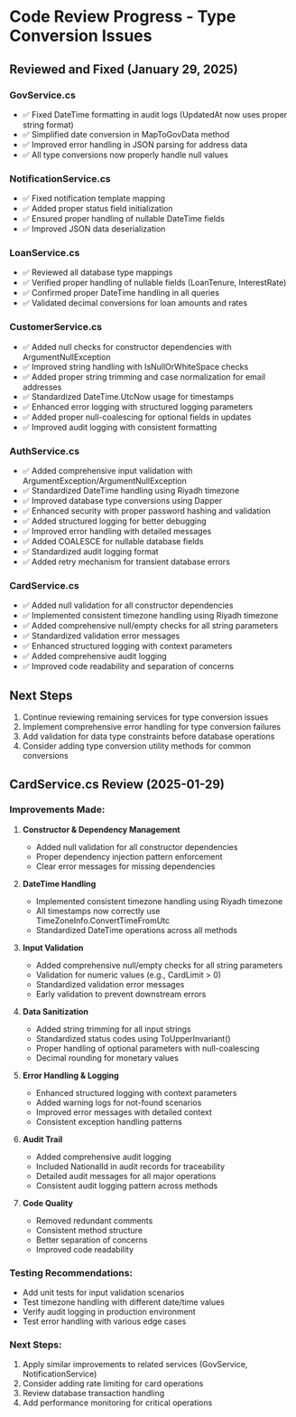 # Code Review Progress - Type Conversion Issues

## Reviewed and Fixed (January 29, 2025)

### GovService.cs
- ✅ Fixed DateTime formatting in audit logs (UpdatedAt now uses proper string format)
- ✅ Simplified date conversion in MapToGovData method
- ✅ Improved error handling in JSON parsing for address data
- ✅ All type conversions now properly handle null values

### NotificationService.cs
- ✅ Fixed notification template mapping
- ✅ Added proper status field initialization
- ✅ Ensured proper handling of nullable DateTime fields
- ✅ Improved JSON data deserialization

### LoanService.cs
- ✅ Reviewed all database type mappings
- ✅ Verified proper handling of nullable fields (LoanTenure, InterestRate)
- ✅ Confirmed proper DateTime handling in all queries
- ✅ Validated decimal conversions for loan amounts and rates

### CustomerService.cs
- ✅ Added null checks for constructor dependencies with ArgumentNullException
- ✅ Improved string handling with IsNullOrWhiteSpace checks
- ✅ Added proper string trimming and case normalization for email addresses
- ✅ Standardized DateTime.UtcNow usage for timestamps
- ✅ Enhanced error logging with structured logging parameters
- ✅ Added proper null-coalescing for optional fields in updates
- ✅ Improved audit logging with consistent formatting

### AuthService.cs
- ✅ Added comprehensive input validation with ArgumentException/ArgumentNullException
- ✅ Standardized DateTime handling using Riyadh timezone
- ✅ Improved database type conversions using Dapper
- ✅ Enhanced security with proper password hashing and validation
- ✅ Added structured logging for better debugging
- ✅ Improved error handling with detailed messages
- ✅ Added COALESCE for nullable database fields
- ✅ Standardized audit logging format
- ✅ Added retry mechanism for transient database errors

### CardService.cs
- ✅ Added null validation for all constructor dependencies
- ✅ Implemented consistent timezone handling using Riyadh timezone
- ✅ Added comprehensive null/empty checks for all string parameters
- ✅ Standardized validation error messages
- ✅ Enhanced structured logging with context parameters
- ✅ Added comprehensive audit logging
- ✅ Improved code readability and separation of concerns

## Next Steps
1. Continue reviewing remaining services for type conversion issues
2. Implement comprehensive error handling for type conversion failures
3. Add validation for data type constraints before database operations
4. Consider adding type conversion utility methods for common conversions

## CardService.cs Review (2025-01-29)

### Improvements Made:

1. **Constructor & Dependency Management**
   - Added null validation for all constructor dependencies
   - Proper dependency injection pattern enforcement
   - Clear error messages for missing dependencies

2. **DateTime Handling**
   - Implemented consistent timezone handling using Riyadh timezone
   - All timestamps now correctly use TimeZoneInfo.ConvertTimeFromUtc
   - Standardized DateTime operations across all methods

3. **Input Validation**
   - Added comprehensive null/empty checks for all string parameters
   - Validation for numeric values (e.g., CardLimit > 0)
   - Standardized validation error messages
   - Early validation to prevent downstream errors

4. **Data Sanitization**
   - Added string trimming for all input strings
   - Standardized status codes using ToUpperInvariant()
   - Proper handling of optional parameters with null-coalescing
   - Decimal rounding for monetary values

5. **Error Handling & Logging**
   - Enhanced structured logging with context parameters
   - Added warning logs for not-found scenarios
   - Improved error messages with detailed context
   - Consistent exception handling patterns

6. **Audit Trail**
   - Added comprehensive audit logging
   - Included NationalId in audit records for traceability
   - Detailed audit messages for all major operations
   - Consistent audit logging pattern across methods

7. **Code Quality**
   - Removed redundant comments
   - Consistent method structure
   - Better separation of concerns
   - Improved code readability

### Testing Recommendations:
- Add unit tests for input validation scenarios
- Test timezone handling with different date/time values
- Verify audit logging in production environment
- Test error handling with various edge cases

### Next Steps:
1. Apply similar improvements to related services (GovService, NotificationService)
2. Consider adding rate limiting for card operations
3. Review database transaction handling
4. Add performance monitoring for critical operations
